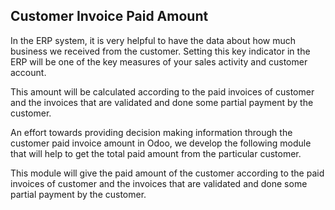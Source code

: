 Customer Invoice Paid Amount
----------------------------

In the ERP system, it is very helpful to have the data about how much business we received from the customer.  Setting this key indicator in the ERP will be one of the key measures of your sales activity and customer account.

This amount will be calculated according to the paid invoices of customer and the invoices that are validated and done some partial payment by the customer.

An effort towards providing decision making information through the customer paid invoice amount in Odoo, we develop the following module that will help to get the total paid amount from the particular customer.

This module will give the paid amount of the customer according to the paid invoices of customer and the invoices that are validated and done some partial payment by the customer.
